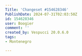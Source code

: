 ```yaml
---
Title: 'Changeset #154628346'
PublishDate: 2024-07-31T02:03:50Z
id: 154628346
user: Boogier
comment: ''
created_by: Vespucci 20.0.6.0
tags:
- Montenegro

---
```

